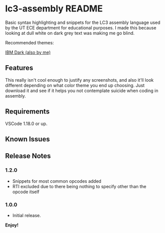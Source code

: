 # lc3-assembly README

Basic syntax highlighting and snippets for the LC3 assembly language used by the UT ECE department for educational purposes. I made this because looking at dull white on dark grey text was making me go blind.

Recommended themes:

[IBM Dark (also by me)](https://marketplace.visualstudio.com/itemsitemName=PaperFanz.ibm-color-palette-color-scheme)

## Features

This really isn't cool enough to justify any screenshots, and also it'll look different depending on what color theme you end up choosing. Just download it and see if it helps you not contemplate suicide when coding in assembly.

## Requirements

VSCode 1.18.0 or up.

## Known Issues

## Release Notes

### 1.2.0

- Snippets for most common opcodes added
- RTI excluded due to there being nothing to specify other than the opcode itself

### 1.0.0

- Initial release.

**Enjoy!**
